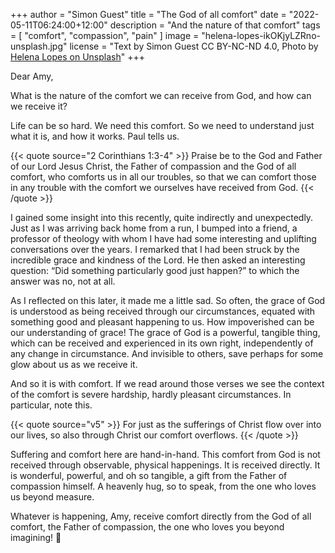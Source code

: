 +++
author = "Simon Guest"
title = "The God of all comfort"
date = "2022-05-11T06:24:00+12:00"
description = "And the nature of that comfort"
tags = [ "comfort", "compassion", "pain" ]
image = "helena-lopes-ikOKjyLZRno-unsplash.jpg"
license = "Text by Simon Guest CC BY-NC-ND 4.0, Photo by [Helena Lopes on Unsplash](https://unsplash.com/photos/ikOKjyLZRno)"
+++

Dear Amy,

What is the nature of the comfort we can receive from God, and how can we receive it?

Life can be so hard. We need this comfort. So we need to understand just what it is, and how it works. Paul tells us.

{{< quote source="2 Corinthians 1:3-4" >}}
Praise be to the God and Father of our Lord Jesus Christ, the Father of compassion and the God of all comfort, who comforts us in all our troubles, so that we can comfort those in any trouble with the comfort we ourselves have received from God.
{{< /quote >}}

I gained some insight into this recently, quite indirectly and unexpectedly. Just as I was arriving back home from a run, I bumped into a friend, a professor of theology with whom I have had some interesting and uplifting conversations over the years. I remarked that I had been struck by the incredible grace and kindness of the Lord. He then asked an interesting question: “Did something particularly good just happen?” to which the answer was no, not at all.

As I reflected on this later, it made me a little sad. So often, the grace of God is understood as being received through our circumstances, equated with something good and pleasant happening to us. How impoverished can be our understanding of grace! The grace of God is a powerful, tangible thing, which can be received and experienced in its own right, independently of any change in circumstance. And invisible to others, save perhaps for some glow about us as we receive it.

And so it is with comfort. If we read around those verses we see the context of the comfort is severe hardship, hardly pleasant circumstances. In particular, note this.

{{< quote source="v5" >}}
For just as the sufferings of Christ flow over into our lives, so also through Christ our comfort overflows.
{{< /quote >}}

Suffering and comfort here are hand-in-hand. This comfort from God is not received through observable, physical happenings. It is received directly. It is wonderful, powerful, and oh so tangible, a gift from the Father of compassion himself. A heavenly hug, so to speak, from the one who loves us beyond measure.

Whatever is happening, Amy, receive comfort directly from the God of all comfort, the Father of compassion, the one who loves you beyond imagining! 🙏
